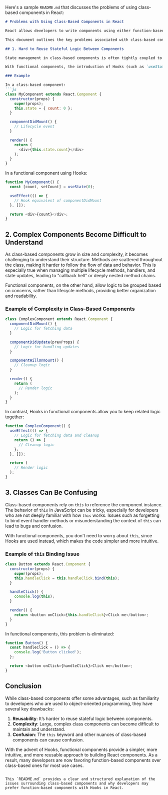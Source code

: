 Here's a sample `README.md` that discusses the problems of using class-based components in React:

```markdown
# Problems with Using Class-Based Components in React

React allows developers to write components using either function-based or class-based approaches. While class-based components were the primary way of managing state and lifecycle events in React before the introduction of Hooks, they come with several drawbacks that have led many developers to favor functional components with Hooks instead.

This document outlines the key problems associated with class-based components.

## 1. Hard to Reuse Stateful Logic Between Components

State management in class-based components is often tightly coupled to the component itself, making it difficult to reuse the same stateful logic across multiple components. While you can use higher-order components (HOCs) or render props patterns to reuse stateful logic, these patterns tend to result in more complex and less readable code.

With functional components, the introduction of Hooks (such as `useState`, `useEffect`, and custom hooks) makes it easier to share and reuse stateful logic between components.

### Example

In a class-based component:
```js
class MyComponent extends React.Component {
  constructor(props) {
    super(props);
    this.state = { count: 0 };
  }

  componentDidMount() {
    // Lifecycle event
  }

  render() {
    return (
      <div>{this.state.count}</div>
    );
  }
}
```

In a functional component using Hooks:
```js
function MyComponent() {
  const [count, setCount] = useState(0);

  useEffect(() => {
    // Hook equivalent of componentDidMount
  }, []);

  return <div>{count}</div>;
}
```

## 2. Complex Components Become Difficult to Understand

As class-based components grow in size and complexity, it becomes challenging to understand their structure. Methods are scattered throughout the class, making it harder to follow the flow of data and behavior. This is especially true when managing multiple lifecycle methods, handlers, and state updates, leading to "callback hell" or deeply nested method chains.

Functional components, on the other hand, allow logic to be grouped based on concerns, rather than lifecycle methods, providing better organization and readability.

### Example of Complexity in Class-Based Components

```js
class ComplexComponent extends React.Component {
  componentDidMount() {
    // Logic for fetching data
  }

  componentDidUpdate(prevProps) {
    // Logic for handling updates
  }

  componentWillUnmount() {
    // Cleanup logic
  }

  render() {
    return (
      // Render logic
    );
  }
}
```

In contrast, Hooks in functional components allow you to keep related logic together:

```js
function ComplexComponent() {
  useEffect(() => {
    // Logic for fetching data and cleanup
    return () => {
      // Cleanup logic
    };
  }, []);

  return (
    // Render logic
  );
}
```

## 3. Classes Can Be Confusing

Class-based components rely on `this` to reference the component instance. The behavior of `this` in JavaScript can be tricky, especially for developers who are not deeply familiar with how `this` works. Issues such as forgetting to bind event handler methods or misunderstanding the context of `this` can lead to bugs and confusion.

With functional components, you don't need to worry about `this`, since Hooks are used instead, which makes the code simpler and more intuitive.

### Example of `this` Binding Issue

```js
class Button extends React.Component {
  constructor(props) {
    super(props);
    this.handleClick = this.handleClick.bind(this);
  }

  handleClick() {
    console.log(this);
  }

  render() {
    return <button onClick={this.handleClick}>Click me</button>;
  }
}
```

In functional components, this problem is eliminated:

```js
function Button() {
  const handleClick = () => {
    console.log('Button clicked');
  };

  return <button onClick={handleClick}>Click me</button>;
}
```

## Conclusion

While class-based components offer some advantages, such as familiarity to developers who are used to object-oriented programming, they have several key drawbacks:

1. **Reusability**: It’s harder to reuse stateful logic between components.
2. **Complexity**: Large, complex class components can become difficult to maintain and understand.
3. **Confusion**: The `this` keyword and other nuances of class-based components can cause confusion.

With the advent of Hooks, functional components provide a simpler, more intuitive, and more reusable approach to building React components. As a result, many developers are now favoring function-based components over class-based ones for most use cases.

```

This `README.md` provides a clear and structured explanation of the issues surrounding class-based components and why developers may prefer function-based components with Hooks in React.